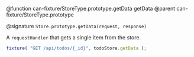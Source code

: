 @function can-fixture/StoreType.prototype.getData getData
@parent can-fixture/StoreType.prototype

@signature `Store.prototype.getData(request, response)`

A `requestHandler` that gets a single item from the store.

```js
fixture( "GET /api/todos/{_id}", todoStore.getData );
```
